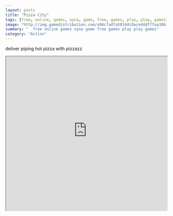 ```yaml
---
layout: posts
title: "Pizza City"
tags: [free, online, games, oyna, game, free, games, play, play, games]
image: "http://img.gamedistribution.com/a96cfad7a5014dc0acedddfffaa30b1a.jpg"
summary: "  free online games oyna game free games play play games"
category: "Action"
---
```


deliver piping hot pizza with pizzazz

<iframe width="100%" height="480px;" src="http://flash.gamedistribution.com?game=a96cfad7a5014dc0acedddfffaa30b1a"></iframe>